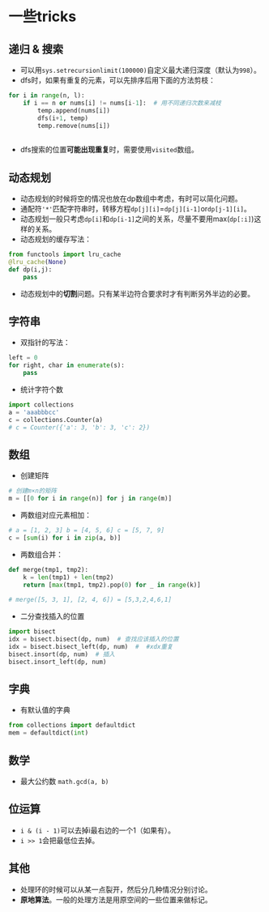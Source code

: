 # 一些tricks

## 递归 & 搜索

- 可以用`sys.setrecursionlimit(100000)`自定义最大递归深度（默认为`998`）。
- dfs时，如果有重复的元素，可以先排序后用下面的方法剪枝：

```python
for i in range(n, l):
    if i == n or nums[i] != nums[i-1]:  # 用不同递归次数来减枝
        temp.append(nums[i])
        dfs(i+1, temp)
        temp.remove(nums[i])
      
```

- dfs搜索的位置**可能出现重复**时，需要使用`visited`数组。

## 动态规划


- 动态规划的时候将空的情况也放在dp数组中考虑，有时可以简化问题。
- 通配符`'*'`匹配字符串时，转移方程`dp[j][i]`=`dp[j][i-1]`or`dp[j-1][i]`。
- 动态规划一般只考虑`dp[i]`和`dp[i-1]`之间的关系，尽量不要用max(`dp[:i]`)这样的关系。
- 动态规划的缓存写法：

```python
from functools import lru_cache
@lru_cache(None)
def dp(i,j):
    pass
```
- 动态规划中的**切割**问题。只有某半边符合要求时才有判断另外半边的必要。  

## 字符串

- 双指针的写法：

```python
left = 0
for right, char in enumerate(s):
    pass
```

- 统计字符个数

```python
import collections
a = 'aaabbbcc'
c = collections.Counter(a)
# c = Counter({'a': 3, 'b': 3, 'c': 2})
```

## 数组


- 创建矩阵

```python
# 创建m×n的矩阵
m = [[0 for i in range(n)] for j in range(m)]
```

- 两数组对应元素相加：

```python
# a = [1, 2, 3] b = [4, 5, 6] c = [5, 7, 9]
c = [sum(i) for i in zip(a, b)]
```
- 两数组合并：

```python
def merge(tmp1, tmp2):
    k = len(tmp1) + len(tmp2)
    return [max(tmp1, tmp2).pop(0) for _ in range(k)]
  
# merge([5, 3, 1], [2, 4, 6]) = [5,3,2,4,6,1]
```

- 二分查找插入的位置

```python
import bisect
idx = bisect.bisect(dp, num)  # 查找应该插入的位置
idx = bisect.bisect_left(dp, num)  #  #xdx重复
bisect.insort(dp, num)  # 插入
bisect.insort_left(dp, num)
```

## 字典

- 有默认值的字典

```python
from collections import defaultdict
mem = defaultdict(int)
```

## 数学

- 最大公约数 `math.gcd(a, b)`

## 位运算

- `i & (i - 1)`可以去掉i最右边的一个1（如果有）。
- `i >> 1`会把最低位去掉。  

## 其他

- 处理环的时候可以从某一点裂开，然后分几种情况分别讨论。
- **原地算法**。一般的处理方法是用原空间的一些位置来做标记。
